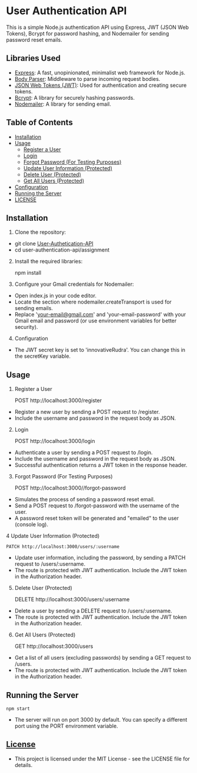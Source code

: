 # User Authentication API

This is a simple Node.js authentication API using Express, JWT (JSON Web Tokens), Bcrypt for password hashing, and Nodemailer for sending password reset emails.

## Libraries Used

- [Express](https://expressjs.com/): A fast, unopinionated, minimalist web framework for Node.js.
- [Body Parser](https://www.npmjs.com/package/body-parser): Middleware to parse incoming request bodies.
- [JSON Web Tokens (JWT)](https://jwt.io/): Used for authentication and creating secure tokens.
- [Bcrypt](https://www.npmjs.com/package/bcrypt): A library for securely hashing passwords.
- [Nodemailer](https://nodemailer.com/): A library for sending email.

## Table of Contents

- [Installation](#installation)
- [Usage](#usage)
  - [Register a User](#register-a-user)
  - [Login](#login)
  - [Forgot Password (For Testing Purposes)](#forgot-password-for-testing-purposes)
  - [Update User Information (Protected)](#update-user-information-protected)
  - [Delete User (Protected)](#delete-user-protected)
  - [Get All Users (Protected)](#get-all-users-protected)
- [Configuration](#configuration)
- [Running the Server](#running-the-server)
- [LICENSE](#license)

## Installation

1. Clone the repository:

- git clone [User-Authetication-API](https://github.com/varshneyyash/User-Authetication-API)
- cd user-authentication-api/assignment

2. Install the required libraries:

    npm install

3. Configure your Gmail credentials for Nodemailer:

- Open index.js in your code editor.
- Locate the section where nodemailer.createTransport is used for sending emails.
- Replace 'your-email@gmail.com' and 'your-email-password' with your Gmail email and password (or use environment variables for better security).

4. Configuration

- The JWT secret key is set to 'innovativeRudra'. You can change this in the secretKey variable.

## Usage

1. Register a User

     POST http://localhost:3000/register

- Register a new user by sending a POST request to /register.
- Include the username and password in the request body as JSON.

2. Login

    POST http://localhost:3000/login

- Authenticate a user by sending a POST request to /login.
- Include the username and password in the request body as JSON.
- Successful authentication returns a JWT token in the response header.

3. Forgot Password (For Testing Purposes)

    POST http://localhost:3000//forgot-password

- Simulates the process of sending a password reset email.
- Send a POST request to /forgot-password with the username of the user.
- A password reset token will be generated and "emailed" to the user (console log).

4 Update User Information (Protected)

    PATCH http://localhost:3000/users/:username

- Update user information, including the password, by sending a PATCH request to /users/:username.
- The route is protected with JWT authentication. Include the JWT token in the Authorization header.

5. Delete User (Protected)

    DELETE http://localhost:3000/users/:username

- Delete a user by sending a DELETE request to /users/:username.
- The route is protected with JWT authentication. Include the JWT token in the Authorization header.

6. Get All Users (Protected)

    GET http://localhost:3000/users

- Get a list of all users (excluding passwords) by sending a GET request to /users.
- The route is protected with JWT authentication. Include the JWT token in the Authorization header.

## Running the Server
    
    npm start

- The server will run on port 3000 by default. You can specify a different port using the PORT environment variable.
## [License](LICENSE)

- This project is licensed under the MIT License - see the LICENSE file for details.
